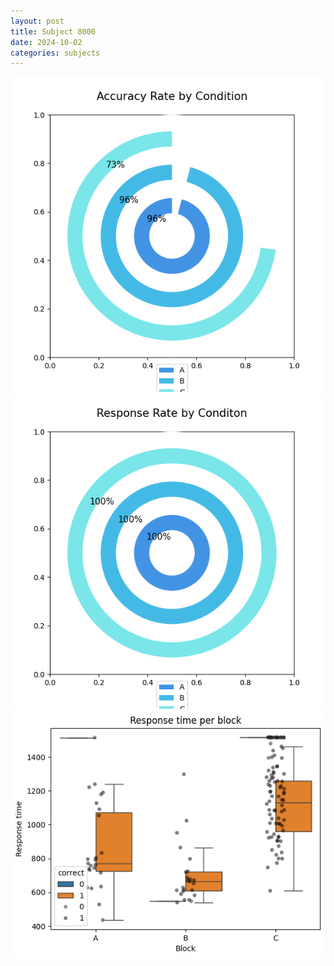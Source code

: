 ```yaml
---
layout: post
title: Subject 8000
date: 2024-10-02
categories: subjects
---
```


![](data/8000/run-1/8000_accuracy_rate.png)
![](data/8000/run-1/8000_response_rate.png)
![](data/8000/run-1/8000_rt.png)
